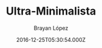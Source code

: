 ---
title: Ultra-Minimalista
github: 'https://github.com/brxyxncorp/ultra-minimalista'
demo: 'https://brxyxncorp.github.io/ultra-minimalista/'
author: Brayan López
ssg:
  - Jekyll
cms:
  - No Cms
date: 2016-12-25T05:30:54.000Z
github_branch: master
stale: true
disabled: true
disabled_reason: demo url not found
---